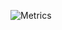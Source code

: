 ![Metrics](https://metrics.lecoq.io/Declipsonator?template=classic&isocalendar=1&languages=1&stars=1&habits=1&followup=1&projects=1&code=1&activity=1&achievements=1&notable=1&lines=1&repositories=1&gists=1&repositories=100&repositories.batch=100&repositories.forks=false&repositories.affiliations=owner&isocalendar.duration=half-year&languages.limit=8&languages.threshold=0%25&languages.colors=github&languages.sections=most-used&languages.indepth=false&languages.analysis.timeout=15&languages.categories=markup%2C%20programming&languages.recent.categories=markup%2C%20programming&languages.recent.load=300&languages.recent.days=14&stars.limit=10&habits.from=200&habits.days=14&habits.facts=true&habits.charts=false&habits.trim=false&followup.sections=repositories&followup.indepth=false&projects.limit=4&projects.descriptions=false&code.lines=12&code.load=100&code.visibility=public&activity.limit=5&activity.load=300&activity.days=14&activity.visibility=all&activity.timestamps=false&activity.filter=all&achievements.threshold=C&achievements.secrets=true&achievements.display=detailed&achievements.limit=0&notable.from=organization&notable.repositories=false&notable.indepth=false&config.timezone=America%2FNew_York&config.display=large)
